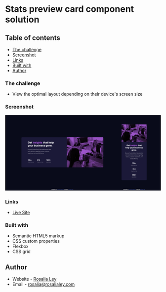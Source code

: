 # Stats preview card component solution


## Table of contents

  - [The challenge](#the-challenge)
  - [Screenshot](#screenshot)
  - [Links](#links)
  - [Built with](#built-with)
  - [Author](#author)


### The challenge

- View the optimal layout depending on their device's screen size

### Screenshot

![](images/Rosalia%20Ley%20-%20Screenshot%20Stats%20preview%20card%20component%20copy.png)

### Links

- [Live Site](https://rosalialey.github.io/stats-preview-card-component/)

### Built with

- Semantic HTML5 markup
- CSS custom properties
- Flexbox
- CSS grid

## Author

- Website - [Rosalia Ley](https://github.com/RosaliaLey)
- Email - [rosalia@rosalialey.com](rosalia@rosalialey.com)
